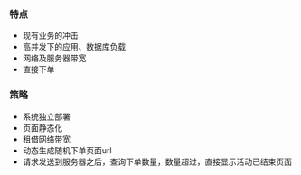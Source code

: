 ### 特点
- 现有业务的冲击
- 高并发下的应用、数据库负载
- 网络及服务器带宽
- 直接下单


### 策略
- 系统独立部署
- 页面静态化
- 租借网络带宽
- 动态生成随机下单页面url
- 请求发送到服务器之后，查询下单数量，数量超过，直接显示活动已结束页面





